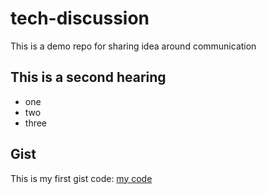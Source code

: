 # tech-discussion
This is a demo repo for sharing idea around communication


## This is a second hearing

* one
* two
* three


## Gist

This is my first gist code: 
[my code](https://gist.github.com/ehsanyas/88f1f695b6b60c955690ed42148b4827)

